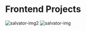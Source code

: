 # Frontend Projects
![salvator-img2](https://github.com/salvator-del/frontend/assets/65698466/94ab6aa5-7d54-439b-9075-2d9cf135ba84)
![salvator-img](https://github.com/salvator-del/frontend/assets/65698466/b86ad423-0b8b-4e18-abde-7b1fd0fb16a5)
